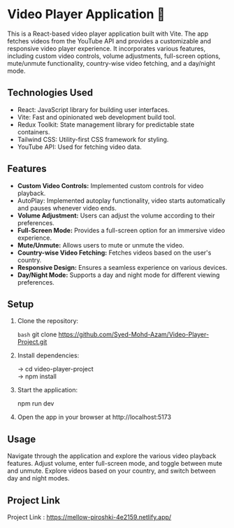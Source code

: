 # Video Player Application 🚀

This is a React-based video player application built with Vite. The app fetches videos from the YouTube API and provides a customizable and responsive video player experience. It incorporates various features, including custom video controls, volume adjustments, full-screen options, mute/unmute functionality, country-wise video fetching, and a day/night mode.

## Technologies Used

- React: JavaScript library for building user interfaces.
- Vite: Fast and opinionated web development build tool.
- Redux Toolkit: State management library for predictable state containers.
- Tailwind CSS: Utility-first CSS framework for styling.
- YouTube API: Used for fetching video data.

## Features

- **Custom Video Controls:** Implemented custom controls for video playback.
- AutoPlay: Implemented autoplay functionality, video starts automatically and pauses whenever video ends.
- **Volume Adjustment:** Users can adjust the volume according to their preferences.
- **Full-Screen Mode:** Provides a full-screen option for an immersive video experience.
- **Mute/Unmute:** Allows users to mute or unmute the video.
- **Country-wise Video Fetching:** Fetches videos based on the user's country.
- **Responsive Design:** Ensures a seamless experience on various devices.
- **Day/Night Mode:** Supports a day and night mode for different viewing preferences.

## Setup

1. Clone the repository:

   ```bash```
   git clone https://github.com/Syed-Mohd-Azam/Video-Player-Project.git
   
2. Install dependencies:
   
   ->  cd video-player-project    
   ->  npm install

3. Start the application:
   
   npm run dev

4. Open the app in your browser at http://localhost:5173
   
  ## Usage
Navigate through the application and explore the various video playback features.
Adjust volume, enter full-screen mode, and toggle between mute and unmute.
Explore videos based on your country, and switch between day and night modes.
## Project Link

Project Link : https://mellow-piroshki-4e2159.netlify.app/
